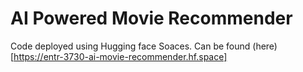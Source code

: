 # AI Powered Movie Recommender

Code deployed using Hugging face Soaces. Can be found (here)[https://entr-3730-ai-movie-recommender.hf.space]
